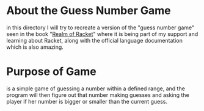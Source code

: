 # About the Guess Number Game
in this directory I will try to recreate a version of the "guess number game" seen in the book "[Realm of Racket](https://www.realmofracket.com/)" where it is being part of my support and learning about Racket, along with the official language documentation which is also amazing.

# Purpose of Game
is a simple game of guessing a number within a defined range, and the program will then figure out that number making guesses and asking the player if her number is bigger or smaller than the current guess.